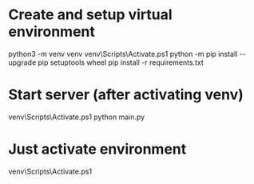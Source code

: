 # Create and setup virtual environment

python3 -m venv venv
venv\Scripts\Activate.ps1
python -m pip install --upgrade pip setuptools wheel
pip install -r requirements.txt

# Start server (after activating venv)

venv\Scripts\Activate.ps1
python main.py

# Just activate environment

venv\Scripts\Activate.ps1

